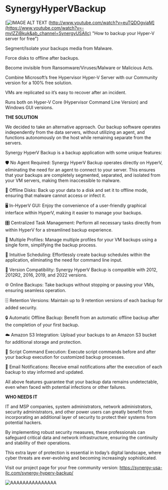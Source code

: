 # SynergyHyperVBackup

[![IMAGE ALT TEXT](https://synergy-usa-llc.com/wp-content/uploads/2022/08/HyperVBackup1-1.png) (http://www.youtube.com/watch?v=euTQDOgviaM](https://www.youtube.com/watch?v=-mvIZZiBkuk&ab_channel=SynergyUSAllc) "How to backup your Hyper-V server for free")


Segment/Isolate your backups media from Malware.

Force disks to offline after backups.

Become invisible from Ransomware/Viruses/Malware or Malicious Acts.

Combine Microsoft’s free Hypervisor Hyper-V Server with our Community version for a 100% free solution.

VMs are replicated so it’s easy to recover after an incident.

Runs both on Hyper-V Core (Hypervisor Command Line Version) and Windows GUI versions.



**THE SOLUTION**

We decided to take an alternative approach.
Our backup software operates independently from the data servers, without utilizing an agent, and functions autonomously on the host while remaining separate from the servers.

Synergy HyperV Backup is a backup application with some unique features:

🛡️ No Agent Required: Synergy HyperV Backup operates directly on HyperV, eliminating the need for an agent to connect to your server. This ensures that your backups are completely segmented, separated, and isolated from your VM servers, making them inaccessible to malware.

💽 Offline Disks: Back up your data to a disk and set it to offline mode, ensuring that malware cannot access or infect it.

🖥️ In-HyperV GUI: Enjoy the convenience of a user-friendly graphical interface within HyperV, making it easier to manage your backups.

🎛️ Centralized Task Management: Perform all necessary tasks directly from within HyperV for a streamlined backup experience.

📑 Multiple Profiles: Manage multiple profiles for your VM backups using a single form, simplifying the backup process.

📅 Intuitive Scheduling: Effortlessly create backup schedules within the application, eliminating the need for command line input.

🔄 Version Compatibility: Synergy HyperV Backup is compatible with 2012, 2012R2, 2016, 2019, and 2022 versions.

🌐 Online Backups: Take backups without stopping or pausing your VMs, ensuring seamless operation.

🗄️ Retention Versions: Maintain up to 9 retention versions of each backup for added security.

🔒 Automatic Offline Backup: Benefit from an automatic offline backup after the completion of your first backup.

☁️ Amazon S3 Integration: Upload your backups to an Amazon S3 bucket for additional storage and protection.

📜 Script Command Execution: Execute script commands before and after your backup execution for customized backup processes.

📧 Email Notifications: Receive email notifications after the execution of each backup to stay informed and updated.

All above features guarantee that your backup data remains undetectable, even when faced with potential infections or other failures.


**WHO NEEDS IT**

IT and MSP companies, system administrators, network administrators, security administrators, and other power users can greatly benefit from incorporating an additional layer of security to protect their systems from potential hackers. 

By implementing robust security measures, these professionals can safeguard critical data and network infrastructure, ensuring the continuity and stability of their operations. 

This extra layer of protection is essential in today’s digital landscape, where cyber threats are ever-evolving and becoming increasingly sophisticated.


Visit our project page for your free community version:
https://synergy-usa-llc.com/synergy-hyperv-backup/

![ΑΑΑΑΑΑΑΑΑΑΑΑΑΑΑ](https://user-images.githubusercontent.com/94911727/163180453-58297734-4e6e-45d5-971b-014039ad1a48.png)



